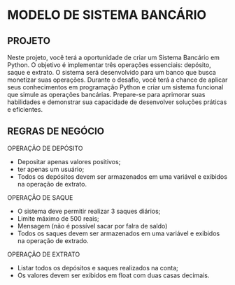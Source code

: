 # MODELO DE SISTEMA BANCÁRIO

## PROJETO
Neste projeto, você terá a oportunidade de criar um Sistema Bancário em Python. O objetivo é implementar três operações essenciais: depósito, saque e extrato. O sistema será desenvolvido para um banco que busca monetizar suas operações. Durante o desafio, você terá a chance de aplicar seus conhecimentos em programação Python e criar um sistema funcional que simule as operações bancárias. Prepare-se para aprimorar suas habilidades e demonstrar sua capacidade de desenvolver soluções práticas e eficientes.

## REGRAS DE NEGÓCIO
OPERAÇÃO DE DEPÓSITO
- Depositar apenas valores positivos;
- ter apenas um usuário;
- Todos os depósitos devem ser armazenados em uma variável e exibidos na operação de extrato.

OPERAÇÃO DE SAQUE

- O sistema deve permitir realizar 3 saques diários;
- Limite máximo de 500 reais;
- Mensagem (não é possível sacar por falra de saldo)
- Todos os saques devem ser armazenados em uma variável e exibidos na operação de extrado.

OPERAÇÃO DE EXTRATO
- Listar todos os depósitos e saques realizados na conta;
- Os valores devem ser exibidos em float com duas casas decimais.
